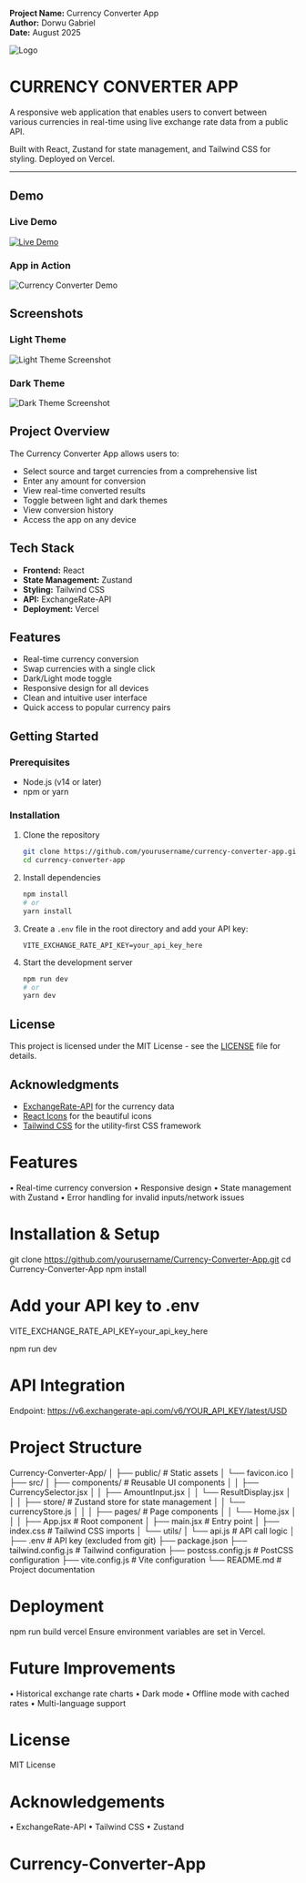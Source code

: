**Project Name:** Currency Converter App  
**Author:** Dorwu Gabriel  
**Date:** August 2025

![Logo](./src/assets/logo.png)
 # CURRENCY CONVERTER APP 
  
  A responsive web application that enables users to convert between various currencies in real-time using live exchange rate data from a public API.
  
  Built with React, Zustand for state management, and Tailwind CSS for styling. Deployed on Vercel.


---

## Demo

### Live Demo
[![Live Demo](https://img.shields.io/badge/View-Live%20Demo-green?style=for-the-badge)](https://currency-converter-app-57lk.vercel.app/)

### App in Action
![Currency Converter Demo](./src/assets/CurrencyApp-Demo.gif)

## Screenshots

### Light Theme
![Light Theme Screenshot](./src/assets/CurrencyApp-Light-Theme.png)

### Dark Theme
![Dark Theme Screenshot](./src/assets/CurrencyApp-Dark-Theme.png)

## Project Overview
The Currency Converter App allows users to:
- Select source and target currencies from a comprehensive list
- Enter any amount for conversion
- View real-time converted results
- Toggle between light and dark themes
- View conversion history
- Access the app on any device

## Tech Stack
- **Frontend:** React
- **State Management:** Zustand
- **Styling:** Tailwind CSS
- **API:** ExchangeRate-API
- **Deployment:** Vercel

## Features
- Real-time currency conversion
- Swap currencies with a single click
- Dark/Light mode toggle
- Responsive design for all devices
- Clean and intuitive user interface
- Quick access to popular currency pairs

## Getting Started

### Prerequisites
- Node.js (v14 or later)
- npm or yarn

### Installation
1. Clone the repository
   ```bash
   git clone https://github.com/yourusername/currency-converter-app.git
   cd currency-converter-app
   ```
2. Install dependencies
   ```bash
   npm install
   # or
   yarn install
   ```
3. Create a `.env` file in the root directory and add your API key:
   ```
   VITE_EXCHANGE_RATE_API_KEY=your_api_key_here
   ```
4. Start the development server
   ```bash
   npm run dev
   # or
   yarn dev
   ```

## License
This project is licensed under the MIT License - see the [LICENSE](LICENSE) file for details.

## Acknowledgments
- [ExchangeRate-API](https://www.exchangerate-api.com/) for the currency data
- [React Icons](https://react-icons.github.io/react-icons/) for the beautiful icons
- [Tailwind CSS](https://tailwindcss.com/) for the utility-first CSS framework
# Features
•	Real-time currency conversion
•	Responsive design
•	State management with Zustand
•	Error handling for invalid inputs/network issues

# Installation & Setup
git clone https://github.com/yourusername/Currency-Converter-App.git
cd Currency-Converter-App
npm install

# Add your API key to .env
VITE_EXCHANGE_RATE_API_KEY=your_api_key_here

npm run dev

# API Integration
Endpoint:
https://v6.exchangerate-api.com/v6/YOUR_API_KEY/latest/USD

# Project Structure
Currency-Converter-App/
│
├── public/                 # Static assets
│   └── favicon.ico
│
├── src/
│   ├── components/         # Reusable UI components
│   │   ├── CurrencySelector.jsx
│   │   ├── AmountInput.jsx
│   │   └── ResultDisplay.jsx
│   │
│   ├── store/              # Zustand store for state management
│   │   └── currencyStore.js
│   │
│   ├── pages/              # Page components
│   │   └── Home.jsx
│   │
│   ├── App.jsx             # Root component
│   ├── main.jsx            # Entry point
│   ├── index.css           # Tailwind CSS imports
│   └── utils/
│       └── api.js          # API call logic
│
├── .env                    # API key (excluded from git)
├── package.json
├── tailwind.config.js      # Tailwind configuration
├── postcss.config.js       # PostCSS configuration
├── vite.config.js          # Vite configuration
└── README.md               # Project documentation

# Deployment
npm run build
vercel
Ensure environment variables are set in Vercel.

# Future Improvements
•	Historical exchange rate charts
•	Dark mode
•	Offline mode with cached rates
•	Multi-language support

# License
MIT License

# Acknowledgements
•	ExchangeRate-API
•	Tailwind CSS
•	Zustand
# Currency-Converter-App
